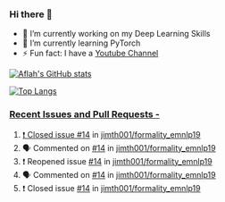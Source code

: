 ### Hi there 👋


<!-- **aflah02/aflah02** is a ✨ _special_ ✨ repository because its `README.md` (this file) appears on your GitHub profile. -->

<!-- Here are some ideas to get you started: -->

- 🔭 I’m currently working on my Deep Learning Skills
- 🌱 I’m currently learning PyTorch
- ⚡ Fun fact: I have a [Youtube Channel](https://www.youtube.com/channel/UCwab-Xf38Sd7QsxVPoS0cgA)
<!-- - 👯 I’m looking to collaborate on  -->
<!-- - 🤔 I’m looking for help with ... -->
<!-- - 💬 Ask me about ... -->
<!-- - 📫 How to reach me: ... -->
<!-- - 😄 Pronouns: ... -->

<!--  -->

[![Aflah's GitHub stats](https://github-readme-stats.vercel.app/api?username=aflah02&hide=stars&count_private=true&show_icons=true&theme=dark)](https://github.com/anuraghazra/github-readme-stats)

[![Top Langs](https://github-readme-stats.vercel.app/api/top-langs/?username=aflah02&theme=dark&layout=compact)](https://github.com/anuraghazra/github-readme-stats)
<a href="https://github.com/anuraghazra/github-readme-stats">

 ### Recent Issues and Pull Requests - 
<!--START_SECTION:activity-->
1. ❗️ Closed issue [#14](https://github.com/jimth001/formality_emnlp19/issues/14) in [jimth001/formality_emnlp19](https://github.com/jimth001/formality_emnlp19)
2. 🗣 Commented on [#14](https://github.com/jimth001/formality_emnlp19/issues/14) in [jimth001/formality_emnlp19](https://github.com/jimth001/formality_emnlp19)
3. ❗️ Reopened issue [#14](https://github.com/jimth001/formality_emnlp19/issues/14) in [jimth001/formality_emnlp19](https://github.com/jimth001/formality_emnlp19)
4. 🗣 Commented on [#14](https://github.com/jimth001/formality_emnlp19/issues/14) in [jimth001/formality_emnlp19](https://github.com/jimth001/formality_emnlp19)
5. ❗️ Closed issue [#14](https://github.com/jimth001/formality_emnlp19/issues/14) in [jimth001/formality_emnlp19](https://github.com/jimth001/formality_emnlp19)
<!--END_SECTION:activity-->
